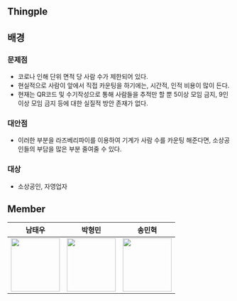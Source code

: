 ## Thingple

## 배경

### 문제점

* 코로나 인해 단위 면적 당 사람 수가 제한되어 있다.
* 현실적으로 사람이 앞에서 직접 카운팅을 하기에는, 시간적, 인적 비용이 많이 든다.
* 현재는 QR코드 및 수기작성으로 통해 사람들을 추적만 할 뿐 5이상 모임 금지, 9인 이상 모임 금지 등에 대한 실질적 방안 존재가 없다.

### 대안점
* 이러한 부분을 라즈베리파이를 이용하여 기계가 사람 수를 카운팅 해준다면, 소상공인들의 부담을 많은 부분 줄여줄 수 있다.

### 대상

* 소상공인, 자영업자


## Member

<table>
    <thead>
        <th align = "center">남태우</th>
        <th align = "center">박형민</th>
        <th align = "center">송민혁</th>
    </thead>
    <tbody>
        <td align = "center"><a href="https://github.com/bn-tw2020"><img height="120px" width="110px" src="https://avatars.githubusercontent.com/u/66770613?s=460&u=fe16d6fa3d8839c4e6beb6fec9e83811041cdaa1&v=4" /></a></td>
        <td align = "center"><a href="https://github.com/thalals"><img height="120px" width="110px" src="https://avatars.githubusercontent.com/u/42319300?s=460&u=feb753590ea1a1d094b08573bb11f15e801e63cc&v=4" /></a></td>
        <td align = "center"><a href="https://github.com/thdals83"><img height="120px" width="110px" src="https://avatars.githubusercontent.com/u/59475849?s=460&v=4" /></a></td>
    </tbody>
</table>

